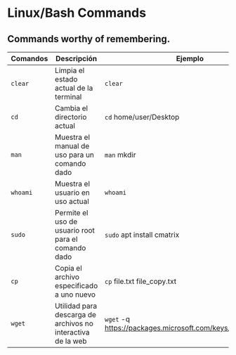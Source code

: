 # Linux/Bash Commands
## Commands worthy of remembering.

|Comandos|Descripción|Ejemplo|
|--------|-----------|-------|
|`clear`|Limpia el estado actual de la terminal|`clear`|
|`cd`|Cambia el directorio actual|`cd` home/user/Desktop|
|`man`|Muestra el manual de uso para un comando dado|`man` mkdir|
|`whoami`|Muestra el usuario en uso actual| `whoami`|
|`sudo`|Permite el uso de usuario root para el comando dado|`sudo` apt install cmatrix|
|`cp`| Copia el archivo especificado a uno nuevo| `cp` file.txt file_copy.txt|
|`wget`|Utilidad para descarga de archivos no interactiva de la web|`wget` -q https://packages.microsoft.com/keys/microsoft.asc|
